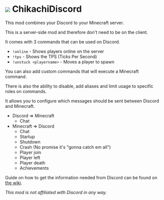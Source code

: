 # ![](http://media-elerium.cursecdn.com/avatars/46/357/636053578365458286.png) **ChikachiDiscord**

This mod combines your Discord to your Minecraft server.

This is a server-side mod and therefore don't need to be on the client.

It comes with 3 commands that can be used on Discord.

*   `!online` - Shows players online on the server
*   `!tps` - Shows the TPS (Ticks Per Second)
*   `!unstuck <playername>` - Moves a player to spawn

You can also add custom commands that will execute a Minecraft command.

There is also the ability to disable, add aliases and limit usage to specific roles on commands.

It allows you to configure which messages should be sent between Discord and Minecraft.

*   Discord => Minecraft
    *   Chat
*   Minecraft => Discord
    *   Chat
    *   Startup
    *   Shutdown
    *   Crash (No promise it's "gonna catch em all")
    *   Player join
    *   Player left
    *   Player death
    *   Achievements

Guide on how to get the information needed from Discord can be found on [the wiki](https://github.com/Chikachi/ChikachiDiscord/wiki/How-to-get-a-token-and-channel-ID-for-Discord).

_This mod is not _affiliated with Discord in any way.__
